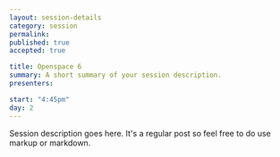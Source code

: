 ```yaml
---
layout: session-details
category: session
permalink: 
published: true
accepted: true

title: Openspace 6
summary: A short summary of your session description.
presenters: 

start: "4:45pm"
day: 2
---
```


Session description goes here. It's a regular post so feel free to do use markup or markdown.
